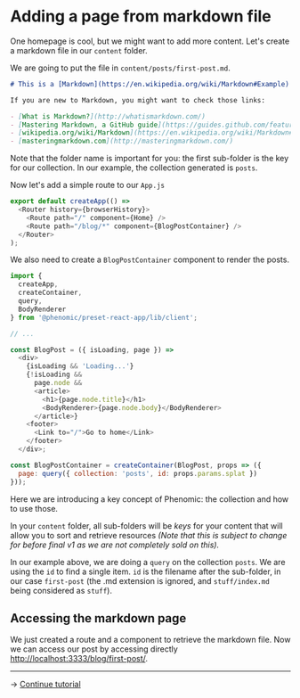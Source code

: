 # Adding a page from markdown file

One homepage is cool, but we might want to add more content.
Let's create a markdown file in our ``content`` folder.

We are going to put the file in ``content/posts/first-post.md``.

```md
# This is a [Markdown](https://en.wikipedia.org/wiki/Markdown#Example) file

If you are new to Markdown, you might want to check those links:

- [What is Markdown?](http://whatismarkdown.com/)
- [Mastering Markdown, a GitHub guide](https://guides.github.com/features/mastering-markdown/)
- [wikipedia.org/wiki/Markdown](https://en.wikipedia.org/wiki/Markdown#Example)
- [masteringmarkdown.com](http://masteringmarkdown.com/)
```

Note that the folder name is important for you: the first sub-folder is the key
for our collection.
In our example, the collection generated is ``posts``.

Now let's add a simple route to our ``App.js``

```js
export default createApp(() =>
  <Router history={browserHistory}>
    <Route path="/" component={Home} />
    <Route path="/blog/*" component={BlogPostContainer} />
  </Router>
);
```

We also need to create a ``BlogPostContainer`` component to render the posts.

```js
import {
  createApp,
  createContainer,
  query,
  BodyRenderer
} from '@phenomic/preset-react-app/lib/client';

// ...

const BlogPost = ({ isLoading, page }) =>
  <div>
    {isLoading && 'Loading...'}
    {!isLoading &&
      page.node &&
      <article>
        <h1>{page.node.title}</h1>
        <BodyRenderer>{page.node.body}</BodyRenderer>
      </article>}
    <footer>
      <Link to="/">Go to home</Link>
    </footer>
  </div>;

const BlogPostContainer = createContainer(BlogPost, props => ({
  page: query({ collection: 'posts', id: props.params.splat })
}));
```

Here we are introducing a key concept of Phenomic: the collection and how to use
those.

In your ``content`` folder, all sub-folders will be _keys_ for your content that
will allow you to sort and retrieve resources
_(Note that this is subject to change for before final v1 as we are not
  completely sold on this)._

In our example above, we are doing a ``query`` on the collection ``posts``.
We are using the ``id`` to find a single item.
``id`` is the filename after the sub-folder, in our case ``first-post``
(the .md extension is ignored, and ``stuff/index.md`` being considered as ``stuff``).

## Accessing the markdown page

We just created a route and a component to retrieve the markdown file.
Now we can access our post by accessing directly [http://localhost:3333/blog/first-post/](http://localhost:3333/blog/first-post/).

---

→ [Continue tutorial](4.md)
